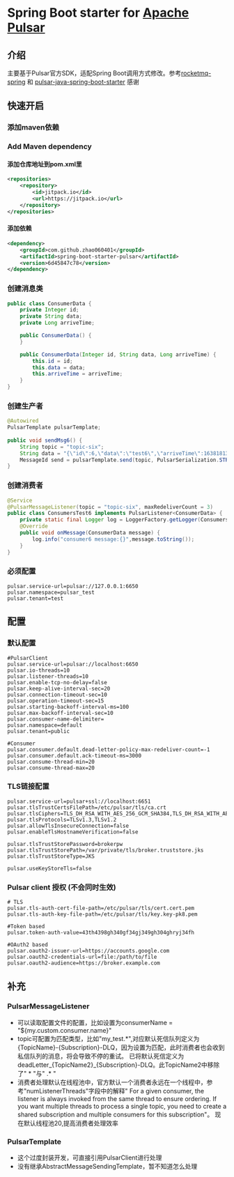 # Spring Boot starter for [Apache Pulsar](https://pulsar.apache.org/)

## 介绍
主要基于Pulsar官方SDK，适配Spring Boot调用方式修改。参考[rocketmq-spring](https://github.com/apache/rocketmq-spring) 和 [pulsar-java-spring-boot-starter](https://github.com/majusko/pulsar-java-spring-boot-starter) 感谢

## 快速开启
### 添加maven依赖

### Add Maven dependency
#### 添加仓库地址到pom.xml里
```xml
<repositories>
    <repository>
        <id>jitpack.io</id>
        <url>https://jitpack.io</url>
    </repository>
</repositories>
```
#### 添加依赖
```xml
<dependency>
    <groupId>com.github.zhao060401</groupId>
    <artifactId>spring-boot-starter-pulsar</artifactId>
    <version>6d45847c78</version>
</dependency>
```

### 创建消息类
```java
public class ConsumerData {
    private Integer id;
    private String data;
    private Long arriveTime;

    public ConsumerData() {
    }

    public ConsumerData(Integer id, String data, Long arriveTime) {
        this.id = id;
        this.data = data;
        this.arriveTime = arriveTime;
    }
}
```
### 创建生产者
``` java
@Autowired
PulsarTemplate pulsarTemplate;
    
public void sendMsg6() {
    String topic = "topic-six";
    String data = "{\"id\":6,\"data\":\"test6\",\"arriveTime\":1638181398}";
    MessageId send = pulsarTemplate.send(topic, PulsarSerialization.STRING, data);
}
```
### 创建消费者
```java
@Service
@PulsarMessageListener(topic = "topic-six", maxRedeliverCount = 3)
public class ConsumersTest6 implements PulsarListener<ConsumerData> {
    private static final Logger log = LoggerFactory.getLogger(ConsumersTest6.class);
    @Override
    public void onMessage(ConsumerData message) {
        log.info("consumer6 message:{}",message.toString());
    }
}
```
### 必须配置
```properties
pulsar.service-url=pulsar://127.0.0.1:6650
pulsar.namespace=pulsar_test
pulsar.tenant=test
```
## 配置
### 默认配置
```properties
#PulsarClient
pulsar.service-url=pulsar://localhost:6650
pulsar.io-threads=10
pulsar.listener-threads=10
pulsar.enable-tcp-no-delay=false
pulsar.keep-alive-interval-sec=20
pulsar.connection-timeout-sec=10
pulsar.operation-timeout-sec=15
pulsar.starting-backoff-interval-ms=100
pulsar.max-backoff-interval-sec=10
pulsar.consumer-name-delimiter=
pulsar.namespace=default
pulsar.tenant=public

#Consumer
pulsar.consumer.default.dead-letter-policy-max-redeliver-count=-1
pulsar.consumer.default.ack-timeout-ms=3000
pulsar.consume-thread-min=20
pulsar.consume-thread-max=20
```
### TLS链接配置
```properties
pulsar.service-url=pulsar+ssl://localhost:6651
pulsar.tlsTrustCertsFilePath=/etc/pulsar/tls/ca.crt
pulsar.tlsCiphers=TLS_DH_RSA_WITH_AES_256_GCM_SHA384,TLS_DH_RSA_WITH_AES_256_CBC_SHA
pulsar.tlsProtocols=TLSv1.3,TLSv1.2
pulsar.allowTlsInsecureConnection=false
pulsar.enableTlsHostnameVerification=false

pulsar.tlsTrustStorePassword=brokerpw
pulsar.tlsTrustStorePath=/var/private/tls/broker.truststore.jks
pulsar.tlsTrustStoreType=JKS

pulsar.useKeyStoreTls=false
```

### Pulsar client 授权 (不会同时生效)
```properties
# TLS
pulsar.tls-auth-cert-file-path=/etc/pulsar/tls/cert.cert.pem
pulsar.tls-auth-key-file-path=/etc/pulsar/tls/key.key-pk8.pem

#Token based
pulsar.token-auth-value=43th4398gh340gf34gj349gh304ghryj34fh

#OAuth2 based
pulsar.oauth2-issuer-url=https://accounts.google.com
pulsar.oauth2-credentials-url=file:/path/to/file
pulsar.oauth2-audience=https://broker.example.com
```

## 补充
### PulsarMessageListener
- 可以读取配置文件的配置，比如设置为consumerName = "${my.custom.consumer.name}"
- topic可配置为匹配类型，比如"my_test.*",对应默认死信队列定义为{TopicName}-{Subscription}-DLQ，因为设置为匹配，此时消费者也会收到私信队列的消息，将会导致不停的重试。 已将默认死信定义为 deadLetter_{TopicName2}_{Subscription}-DLQ。此TopicName2中移除了" \* "与" .\* "
- 消费者处理默认在线程池中，官方默认一个消费者永远在一个线程中，参考"numListenerThreads"字段中的解释" For a given consumer, the listener is always invoked from the same thread to ensure ordering. If you want multiple threads to process a single topic, you need to create a shared subscription and multiple consumers for this subscription"。 现在默认线程池20,提高消费者处理效率
### PulsarTemplate
- 这个过度封装开发，可直接引用PulsarClient进行处理
- 没有继承AbstractMessageSendingTemplate，暂不知道怎么处理

